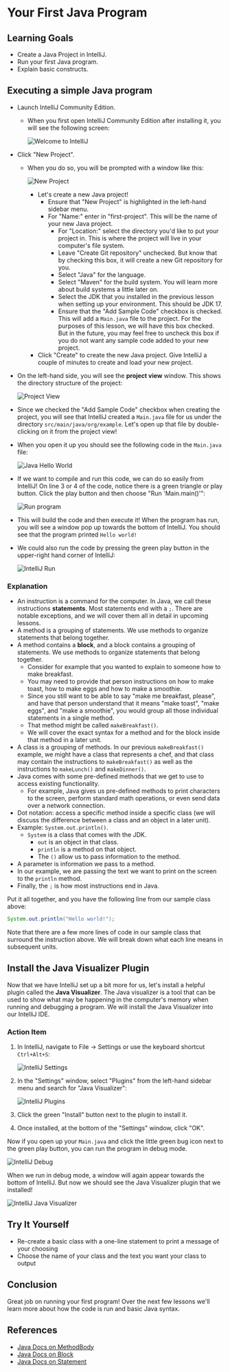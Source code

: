 # Your First Java Program

## Learning Goals

- Create a Java Project in IntelliJ.
- Run your first Java program.
- Explain basic constructs.

## Executing a simple Java program

- Launch IntelliJ Community Edition.
  - When you first open IntelliJ Community Edition after installing it, you will
      see the following screen:

      ![Welcome to IntelliJ ](https://curriculum-content.s3.amazonaws.com/java-mod-1/your-first-java-program/Welcome-to-IntelliJ.png)

- Click "New Project".
  - When you do so, you will be prompted with a window like this:

      ![New Project](https://curriculum-content.s3.amazonaws.com/java-mod-1/your-first-java-program/intellij-new-project-java-17.png)

    - Let's create a new Java project!
      - Ensure that "New Project" is highlighted in the left-hand sidebar menu.
      - For "Name:" enter in "first-project". This will be the name of your new
          Java project.
        - For "Location:" select the directory you'd like to put your project in.
          This is where the project will live in your computer's file system.
        - Leave "Create Git repository" unchecked. But know that by checking this
          box, it will create a new Git repository for you.
        - Select "Java" for the language.
        - Select "Maven" for the build system. You will learn more about build
          systems a little later on.
        - Select the JDK that you installed in the previous lesson when setting up
          your environment. This should be JDK 17.
        - Ensure that the "Add Sample Code" checkbox is checked. This will add a
          `Main.java` file to the project. For the purposes of this lesson, we will
          have this box checked. But in the future, you may feel free to uncheck
          this box if you do not want any sample code added to your new project.
    - Click "Create" to create the new Java project. Give IntelliJ a couple of
      minutes to create and load your new project.
- On the left-hand side, you will see the **project view** window. This shows
  the directory structure of the project:

  ![Project View](https://curriculum-content.s3.amazonaws.com/java-mod-1/your-first-java-program/intellij-project-view.png)

- Since we checked the "Add Sample Code" checkbox when creating the project,
  you will see that IntelliJ created a `Main.java` file for us under the directory
  `src/main/java/org/example`. Let's open up that file by double-clicking on it
  from the project view!
- When you open it up you should see the following code in the `Main.java` file:

  ![Java Hello World](https://curriculum-content.s3.amazonaws.com/java-mod-1/your-first-java-program/intellij-hello-world.png)

- If we want to compile and run this code, we can do so easily from IntelliJ!
  On line 3 or 4 of the code, notice there is a green triangle or play button.
  Click the play button and then choose "Run 'Main.main()'":

  ![Run program](https://curriculum-content.s3.amazonaws.com/java-mod-1/your-first-java-program/intellij-run-main.png)

- This will build the code and then execute it! When the program has run,
  you will see a window pop up towards the bottom of IntelliJ. You should see
  that the program printed `Hello world!`
- We could also run the code by pressing the green play button in the
  upper-right hand corner of IntelliJ:

  ![IntelliJ Run](https://curriculum-content.s3.amazonaws.com/java-mod-1/your-first-java-program/intellij-play.png)

### Explanation

- An instruction is a command for the computer. In Java, we call these
  instructions **statements**. Most statements end with a `;`. There are notable
  exceptions, and we will cover them all in detail in upcoming lessons.
- A method is a grouping of statements. We use methods to organize statements
  that belong together.
- A method contains a **block**, and a block contains a grouping of statements.
  We use methods to organize statements that belong together.
  - Consider for example that you wanted to explain to someone how to make
      breakfast.
  - You may need to provide that person instructions on how to make toast, how
      to make eggs and how to make a smoothie.
  - Since you still want to be able to say "make me breakfast, please", and have
      that person understand that it means "make toast", "make eggs", and "make a
      smoothie", you would group all those individual statements in a single
      method.
  - That method might be called `makeBreakfast()`.
  - We will cover the exact syntax for a method and for the block inside
      that method in a later unit.
- A class is a grouping of methods. In our previous `makeBreakfast()` example,
  we might have a class that represents a chef, and that class may contain the
  instructions to `makeBreakfast()` as well as the instructions to `makeLunch()`
  and `makeDinner()`.
- Java comes with some pre-defined methods that we get to use to access existing
  functionality.
  - For example, Java gives us pre-defined methods to print characters to the
      screen, perform standard math operations, or even send data over a network
      connection.
- Dot notation: access a specific method inside a specific class (we will
  discuss the difference between a class and an object in a later unit).
- Example: `System.out.println()`.
  - `System` is a class that comes with the JDK.
    - `out` is an object in that class.
    - `println` is a method on that object.
    - The `()` allow us to pass information to the method.
- A parameter is information we pass to a method.
- In our example, we are passing the text we want to print on the screen to the
  `println` method.
- Finally, the `;` is how most instructions end in Java.

Put it all together, and you have the following line from our sample class
above:

```java
System.out.println("Hello world!");
```

Note that there are a few more lines of code in our sample class that surround
the instruction above. We will break down what each line means in subsequent
units.

## Install the Java Visualizer Plugin

Now that we have IntelliJ set up a bit more for us, let's install a helpful
plugin called the **Java Visualizer**. The Java visualizer is a tool that can be
used to show what may be happening in the computer's memory when running and
debugging a program. We will install the Java Visualizer into our IntelliJ IDE.

### Action Item

1. In IntelliJ, navigate to File -> Settings or use the keyboard shortcut
   `Ctrl+Alt+S`:

   ![IntelliJ Settings](https://curriculum-content.s3.amazonaws.com/java-mod-1/your-first-java-program/intellij-settings.png)

2. In the "Settings" window, select "Plugins" from the left-hand sidebar menu
   and search for "Java Visualizer":

   ![IntelliJ Plugins](https://curriculum-content.s3.amazonaws.com/java-mod-1/your-first-java-program/intellij-plugins.png)

3. Click the green "Install" button next to the plugin to install it.
4. Once installed, at the bottom of the "Settings" window, click "OK".

Now if you open up your `Main.java` and click the little green bug icon next to
the green play button, you can run the program in debug mode.

![IntelliJ Debug](https://curriculum-content.s3.amazonaws.com/java-mod-1/your-first-java-program/intellij-debug.png)

When we run in debug mode, a window will again appear towards the bottom of
IntelliJ. But now we should see the Java Visualizer plugin that we installed!

![IntelliJ Java Visualizer](https://curriculum-content.s3.amazonaws.com/java-mod-1/your-first-java-program/intellij-java-visualizer.png)

## Try It Yourself

- Re-create a basic class with a one-line statement to print a message of your
  choosing
- Choose the name of your class and the text you want your class to output

## Conclusion

Great job on running your first program! Over the next few lessons we'll learn
more about how the code is run and basic Java syntax.

## References

- [Java Docs on MethodBody](https://docs.oracle.com/javase/specs/jls/se17/html/jls-8.html#jls-MethodBody)
- [Java Docs on Block](https://docs.oracle.com/javase/specs/jls/se17/html/jls-14.html#jls-Block)
- [Java Docs on Statement](https://docs.oracle.com/javase/specs/jls/se17/html/jls-14.html#jls-Statement)
